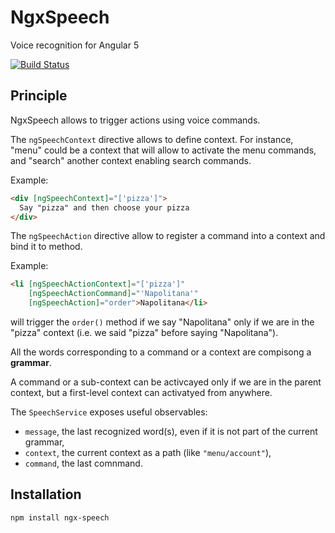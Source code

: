 # NgxSpeech

Voice recognition for Angular 5

[![Build Status](https://travis-ci.org/onna/ngx-speech.svg?branch=master)](https://travis-ci.org/onna/ngx-speech)

## Principle

NgxSpeech allows to trigger actions using voice commands.

The `ngSpeechContext` directive allows to define context. For instance, "menu" could be a context that will allow to activate the menu commands, and "search" another context enabling search commands.

Example:

```html
<div [ngSpeechContext]="['pizza']">
  Say "pizza" and then choose your pizza
</div>
```

The `ngSpeechAction` directive allow to register a command into a context and bind it to method.

Example:

```html
<li [ngSpeechActionContext]="['pizza']"
    [ngSpeechActionCommand]="'Napolitana'"
    [ngSpeechAction]="order">Napolitana</li>
```

will trigger the `order()` method if we say "Napolitana" only if we are in the "pizza" context (i.e. we said "pizza" before saying "Napolitana").

All the words corresponding to a command or a context are compisong a **grammar**.

A command or a sub-context can be activcayed only if we are in the parent context, but a first-level context can activatyed from anywhere.

The `SpeechService` exposes useful observables:

- `message`, the last recognized word(s), even if it is not part of the current grammar,
- `context`, the current context as a path (like `"menu/account"`),
- `command`, the last comnmand.

## Installation

```
npm install ngx-speech
```